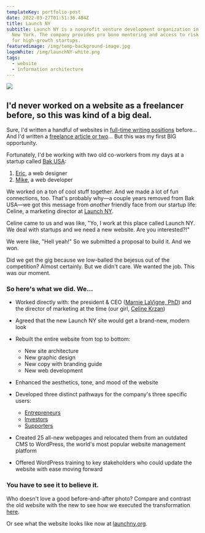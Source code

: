 ```yaml
---
templateKey: portfolio-post
date: 2022-03-27T01:51:36.484Z
title: Launch NY
subtitle: Launch NY is a nonprofit venture development organization in Upstate
  New York. The company provides pro bono mentoring and access to risk capital
  for high-growth startups.
featuredimage: /img/temp-background-image.jpg
logoWhite: /img/launchNY-white.png
tags:
  - website
  - information architecture
---
```

![](/img/launch-ny-feature-image.jpg)

## I'd never worked on a website as a freelancer before, so this was kind of a big deal.

Sure, I'd written a handful of websites in [full-time writing positions](https://www.linkedin.com/in/james-a-colombo/) before... And I'd written a [freelance article or two](https://risecollaborative.com/?post_type=post&s=james+colombo&submit=submit)... But this was my first BIG opportunity. 

Fortunately, I'd be working with two old co-workers from my days at a startup called [Bak USA](https://magicpiecopy.com/portfolio/bak-usa/):

1. [Eric](https://thumbsupstudio.com/), a web designer
2. [Mike](https://michaelsmealstudios.com/), a web developer

We worked on a ton of cool stuff together. And we made a lot of fun connections, too. That's probably why—a couple years removed from Bak USA—we got this message from *another* friendly face from our startup life: Celine, a marketing director at [Launch NY](https://launchny.org/). 

Celine came to us and was like, "Yo, I work at this place called Launch NY. We deal with startups and we need a new website. Are you interested?!"

We were like, "Hell yeah!" So we submitted a proposal to build it. And we won.

Did we get the gig because we low-balled the bejesus out of the competition? Almost certainly. But we didn't care. We wanted the job. This was our moment. 

### **So here's what we did.** We...

* Worked directly with: the president & CEO ([Marnie LaVigne, PhD](https://www.linkedin.com/in/marnie-lavigne-ph-d-9a74b35)) and the director of marketing at the time (our girl, [Celine Krzan](https://www.linkedin.com/in/celinekrzan))
* Agreed that the new Launch NY site would get a brand-new, modern look
* Rebuilt the entire website from top to bottom:

  * New site architecture
  * New graphic design
  * New copy with branding guide
  * New web development
* Enhanced the aesthetics, tone, and mood of the website
* Developed three distinct pathways for the company's three specific users:

  * [Entrepreneurs](https://launchny.org/entrepreneurs/)
  * [Investors](https://launchny.org/investors/)
  * [Supporters](https://launchny.org/supporters/)
* Created 25 all-new webpages and relocated them from an outdated CMS to WordPress, the world's most popular website management platform
* Offered WordPress training to key stakeholders who could update the website with ease moving forward

### **You have to see it to believe it.**

Who doesn't love a good before-and-after photo? Compare and contrast the old website with the new to see how we executed the transformation [here](https://thumbsupstudio.com/work/launchny/).

Or see what the website looks like now at [launchny.org](https://launchny.org/).